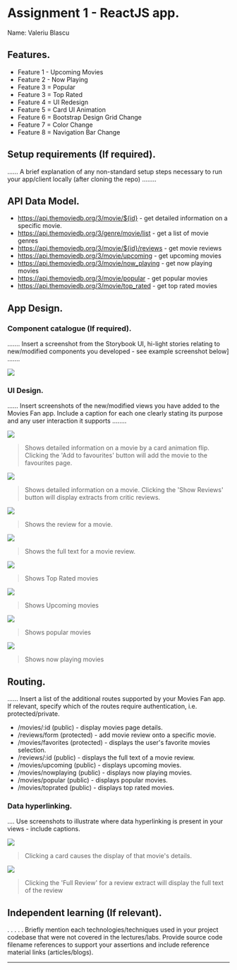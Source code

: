 # Assignment 1 - ReactJS app.

Name: Valeriu Blascu

## Features.
 
 + Feature 1 - Upcoming Movies
 + Feature 2 - Now Playing
 + Feature 3 = Popular
 + Feature 3 = Top Rated
 + Feature 4 = UI Redesign
 + Feature 5 = Card UI Animation
 + Feature 6 = Bootstrap Design Grid Change
 + Feature 7 = Color Change
 + Feature 8 = Navigation Bar Change


## Setup requirements (If required).

...... A brief explanation of any non-standard setup steps necessary to run your app/client locally (after cloning the repo) ........

## API Data Model.

+ https://api.themoviedb.org/3/movie/${id} - get detailed information on a specific movie. 
+ https://api.themoviedb.org/3/genre/movie/list - get a list of movie genres
+ https://api.themoviedb.org/3/movie/${id}/reviews - get movie reviews
+ https://api.themoviedb.org/3/movie/upcoming - get upcoming movies
+ https://api.themoviedb.org/3/movie/now_playing - get now playing movies
+ https://api.themoviedb.org/3/movie/popular - get popular movies
+ https://api.themoviedb.org/3/movie/top_rated - get top rated movies

## App Design.

### Component catalogue (If required).

....... Insert a screenshot from the Storybook UI, hi-light stories relating to new/modified components you developed - see example screenshot below] .......

![][stories]

### UI Design.

...... Insert screenshots of the new/modified views you have added to the Movies Fan app. Include a caption for each one clearly stating its purpose and any user interaction it supports ........

![][cardlink]
>Shows detailed information on a movie by a card animation flip. Clicking the 'Add to favourites' button will add the movie to the favourites page.

![][movieDetail]
>Shows detailed information on a movie. Clicking the 'Show Reviews' button will display extracts from critic reviews.

![][reviewlink]
>Shows the review for a movie. 

![][review]
>Shows the full text for a movie review. 

![][toprated]
>Shows Top Rated movies

![][upcoming]
>Shows Upcoming movies

![][popular]
>Shows popular movies

![][nowplaying]
>Shows now playing movies

## Routing.

...... Insert a list of the additional routes supported by your Movies Fan app. If relevant, specify which of the routes require authentication, i.e. protected/private.

+ /movies/:id (public) - display movies page details.
+ /reviews/form (protected) - add movie review onto a specific movie.
+ /movies/favorites (protected) - displays the user's favorite movies selection.
+ /reviews/:id (public) - displays the full text of a movie review.
+ /movies/upcoming (public) - displays upcoming movies.
+ /movies/nowplaying (public) - displays now playing movies.
+ /movies/popular (public) - displays popular movies.
+ /movies/toprated (public) - displays top rated movies.


### Data hyperlinking.

.... Use screenshots to illustrate where data hyperlinking is present in your views - include captions.

![][cardLink]
> Clicking a card causes the display of that movie's details.

![][reviewLink]
>Clicking the 'Full Review' for a review extract will display the full text of the review

## Independent learning (If relevant).

. . . . . Briefly mention each technologies/techniques used in your project codebase that were not covered in the lectures/labs. Provide source code filename references to support your assertions and include reference material links (articles/blogs).

---------------------------------

[model]: ./data.jpg
[movieDetail]: ./public/movieDetail.png
[review]: ./public/review.png
[reviewlink]: ./public/reviewlink.png
[cardlink]: ./public/cardlink.png
[stories]: ./public/storybook.png
[toprated]: ./public/toprated.png
[upcoming]: ./public/upcoming.png
[popular]: ./public/popular.png
[nowplaying]: ./public/nowplaying.png
